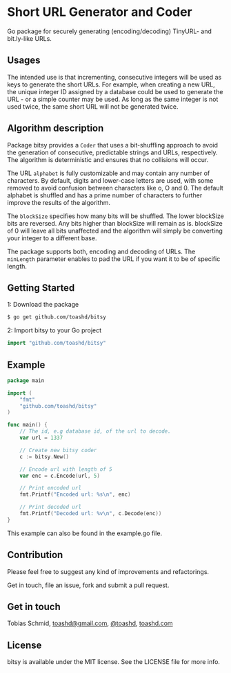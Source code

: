 # Short URL Generator and Coder

Go package for securely generating (encoding/decoding) TinyURL- and bit.ly-like URLs.

## Usages

The intended use is that incrementing, consecutive integers will be used as keys to generate the short URLs. For example, when creating a new URL, the unique integer ID assigned by a database could be used to generate the URL - or a simple counter may be used. As long as the same integer is not used twice, the same short URL will not be generated twice.

## Algorithm description
Package bitsy provides a `Coder` that uses a bit-shuffling approach to avoid the generation of consecutive, predictable strings and URLs, respectively. The algorithm is deterministic and ensures that no collisions will occur.

The URL `alphabet` is fully customizable and may contain any number of characters. By default, digits and lower-case letters are used, with some removed to avoid confusion between characters like o, O and 0. The default alphabet is shuffled and has a prime number of characters to further improve the results of the algorithm.

The `blockSize` specifies how many bits will be shuffled. The lower blockSize bits are reversed. Any bits higher than blockSize will remain as is. blockSize of 0 will leave all bits unaffected and the algorithm will simply be converting your integer to a different base.

The package supports both, encoding and decoding of URLs. The `minLength` parameter enables to pad the URL if you want it to be of specific length.

## Getting Started

1: Download the package

```bash
$ go get github.com/toashd/bitsy
```

2: Import bitsy to your Go project

```go
import "github.com/toashd/bitsy"
```

## Example

```go
package main

import (
	"fmt"
	"github.com/toashd/bitsy"
)

func main() {
	// The id, e.g database id, of the url to decode.
	var url = 1337

	// Create new bitsy coder
	c := bitsy.New()

	// Encode url with length of 5
	var enc = c.Encode(url, 5)

	// Print encoded url
	fmt.Printf("Encoded url: %s\n", enc)

	// Print decoded url
	fmt.Printf("Decoded url: %v\n", c.Decode(enc))
}
```

This example can also be found in the example.go file.

## Contribution

Please feel free to suggest any kind of improvements and refactorings.

Get in touch, file an issue, fork and submit a pull request.

## Get in touch

Tobias Schmid, toashd@gmail.com, [@toashd](http://twitter.com/toashd), [toashd.com](http://toashd.com)

## License

bitsy is available under the MIT license. See the LICENSE file for more info.
